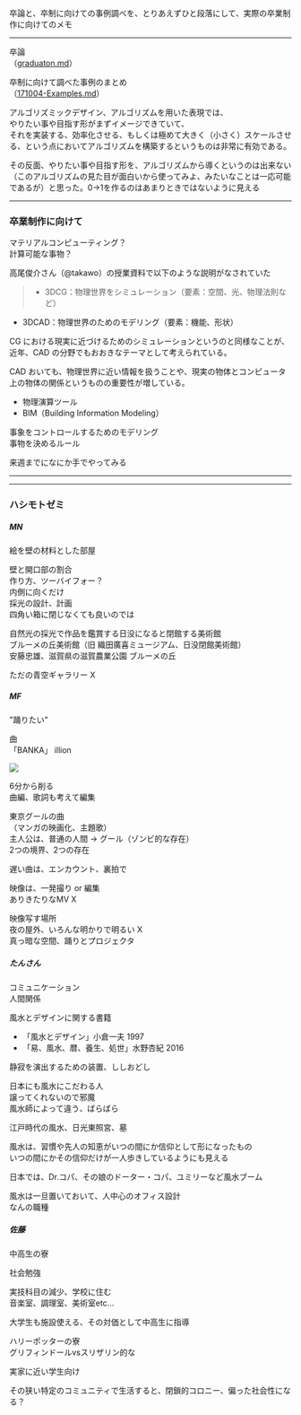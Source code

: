 卒論と、卒制に向けての事例調べを、とりあえずひと段落にして、実際の卒業制作に向けてのメモ  

---  

卒論  
（[graduaton.md](https://github.com/naysok/graduation/blob/master/graduation.md)）  

卒制に向けて調べた事例のまとめ  
（[171004-Examples.md](https://github.com/naysok/graduation/blob/master/171004-Examples.md)）



アルゴリズミックデザイン、アルゴリズムを用いた表現では、  
やりたい事や目指す形がまずイメージできていて、  
それを実装する、効率化させる、もしくは極めて大きく（小さく）スケールさせる、という点においてアルゴリズムを構築するというものは非常に有効である。  

その反面、やりたい事や目指す形を、アルゴリズムから導くというのは出来ない（このアルゴリズムの見た目が面白いから使ってみよ、みたいなことは一応可能であるが）と思った。0→1を作るのはあまりときではないように見える  


---

### 卒業制作に向けて

マテリアルコンピューティング？  
計算可能な事物？


高尾俊介さん（@takawo）の授業資料で以下のような説明がなされていた  
>- 3DCG：物理世界をシミュレーション（要素：空間、光、物理法則など）
- 3DCAD：物理世界のためのモデリング（要素：機能、形状）

CG における現実に近づけるためのシミュレーションというのと同様なことが、近年、CAD の分野でもおおきなテーマとして考えられている。  

CAD おいても、物理世界に近い情報を扱うことや、現実の物体とコンピュータ上の物体の関係というものの重要性が増している。  

- 物理演算ツール  
- BIM（Building Information Modeling）  

事象をコントロールするためのモデリング  
事物を決めるルール  

来週までになにか手でやってみる

---  

---  

### ハシモトゼミ  

##### MN  

絵を壁の材料とした部屋  

壁と開口部の割合  
作り方、ツーバイフォー？  
内側に向くだけ  
採光の設計、計画  
四角い箱に閉じなくても良いのでは  

自然光の採光で作品を鑑賞する日没になると閉館する美術館  
ブルーメの丘美術館（旧 織田廣喜ミュージアム、日没閉館美術館）  
安藤忠雄、滋賀県の滋賀農業公園 ブルーメの丘  

ただの青空ギャラリー X  



##### MF  

"踊りたい"  

曲  
「BANKA」 illion  

[![](http://img.youtube.com/vi/uJViETJ4mKg/0.jpg)](https://www.youtube.com/watch?v=uJViETJ4mKg)  

6分から削る  
曲編、歌詞も考えて編集  

東京グールの曲  
（マンガの映画化、主題歌）  
主人公は、普通の人間 → グール（ゾンビ的な存在）  
2つの境界、2つの存在  

遅い曲は、エンカウント、裏拍で  

映像は、一発撮り or 編集  
ありきたりなMV X  

映像写す場所  
夜の屋外、いろんな明かりで明るい X  
真っ暗な空間、踊りとプロジェクタ


##### たんさん  

コミュニケーション  
人間関係  

風水とデザインに関する書籍  
- 「風水とデザイン」小倉一夫 1997  
- 「易、風水、暦、養生、処世」水野杏紀 2016  

静寂を演出するための装置、ししおどし  

日本にも風水にこだわる人  
譲ってくれないので邪魔  
風水師によって違う、ばらばら  

江戸時代の風水、日光東照宮、墓  

風水は、習慣や先人の知恵がいつの間にか信仰として形になったもの  
いつの間にかその信仰だけが一人歩きしているようにも見える  

日本では、Dr.コパ、その娘のドーター・コパ、ユミリーなど風水ブーム  

風水は一旦置いておいて、人中心のオフィス設計  
なんの職種  


##### 佐藤  

中高生の寮  

社会勉強  

実技科目の減少、学校に住む  
音楽室、調理室、美術室etc...  

大学生も施設使える、その対価として中高生に指導  

ハリーポッターの寮  
グリフィンドールvsスリザリン的な  

実家に近い学生向け  

その狭い特定のコミュニティで生活すると、閉鎖的コロニー、偏った社会性になる？